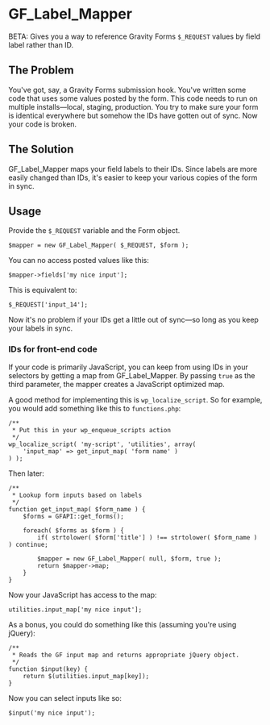 # GF_Label_Mapper

BETA: Gives you a way to reference Gravity Forms `$_REQUEST` values by field label rather than ID.

## The Problem

You've got, say, a Gravity Forms submission hook. You've written some code that uses some values posted by the form. This code needs to run on multiple installs—local, staging, production. You try to make sure your form is identical everywhere but somehow the IDs have gotten out of sync. Now your code is broken.

## The Solution

GF_Label_Mapper maps your field labels to their IDs. Since labels are more easily changed than IDs, it's easier to keep your various copies of the form in sync.

## Usage

Provide the `$_REQUEST` variable and the Form object.

```
$mapper = new GF_Label_Mapper( $_REQUEST, $form );
```

You can no access posted values like this:

```
$mapper->fields['my nice input'];
```

This is equivalent to:

```
$_REQUEST['input_14'];
```

Now it's no problem if your IDs get a little out of sync—so long as you keep your labels in sync.

### IDs for front-end code

If your code is primarily JavaScript, you can keep from using IDs in your selectors by getting a map from GF_Label_Mapper. By passing `true` as the third parameter, the mapper creates a JavaScript optimized map.

A good method for implementing this is `wp_localize_script`. So for example, you would add something like this to `functions.php`:

```
/**
 * Put this in your wp_enqueue_scripts action
 */
wp_localize_script( 'my-script', 'utilities', array(
    'input_map' => get_input_map( 'form name' )
) );
```

Then later:

```
/**
 * Lookup form inputs based on labels
 */
function get_input_map( $form_name ) {
	$forms = GFAPI::get_forms();
	
	foreach( $forms as $form ) {
		if( strtolower( $form['title'] ) !== strtolower( $form_name ) ) continue;

		$mapper = new GF_Label_Mapper( null, $form, true );
		return $mapper->map;
	}
}
```

Now your JavaScript has access to the map:

```
utilities.input_map['my nice input'];
```

As a bonus, you could do something like this (assuming you're using jQuery):

```
/**
 * Reads the GF input map and returns appropriate jQuery object.
 */
function $input(key) {
    return $(utilities.input_map[key]);
}
```

Now you can select inputs like so:

```
$input('my nice input');
```
